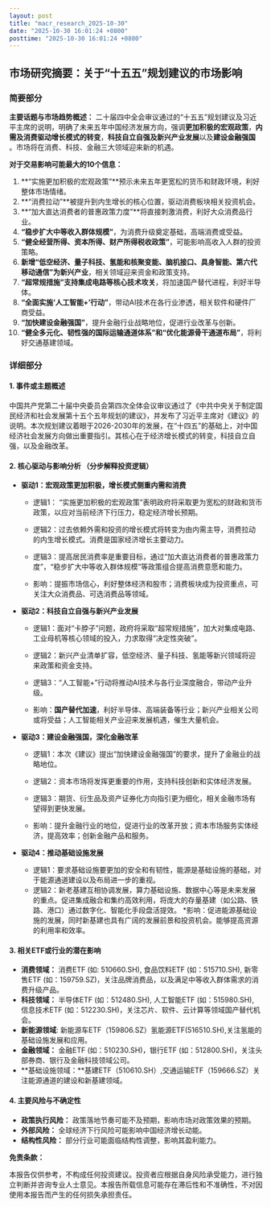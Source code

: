 ```yaml
---
layout: post
title: "macr_research_2025-10-30"
date: "2025-10-30 16:01:24 +0800"
posttime: "2025-10-30 16:01:24 +0800"
---
```


## 市场研究摘要：关于“十五五”规划建议的市场影响

### 简要部分

**主要话题与市场趋势概述：** 二十届四中全会审议通过的“十五五”规划建议及习近平主席的说明，明确了未来五年中国经济发展方向，强调**更加积极的宏观政策**，**内需及消费驱动增长模式的转变**，**科技自立自强及新兴产业发展**以及**建设金融强国** 。市场将在消费、科技、金融三大领域迎来新的机遇。

**对于交易影响可能最大的10个信息：**

1.  **“实施更加积极的宏观政策”**预示未来五年更宽松的货币和财政环境，利好整体市场情绪。
2.  **“消费拉动”**被提升到内生增长的核心位置，驱动消费板块相关投资机会。
3.  **“加大直达消费者的普惠政策力度”**将直接刺激消费，利好大众消费品行业。
4.  **“稳步扩大中等收入群体规模”**，为消费升级奠定基础，高端消费或受益。
5.  **“健全经营所得、资本所得、财产所得税收政策”**，可能影响高收入人群的投资策略。
6.  **新增“低空经济、量子科技、氢能和核聚变能、脑机接口、具身智能、第六代移动通信”为新兴产业**，相关领域迎来资金和政策支持。
7.  **“超常规措施”支持集成电路等核心技术攻关**，将加速国产替代进程，利好半导体。
8.  **“全面实施‘人工智能+’行动”**，带动AI技术在各行业渗透，相关软件和硬件厂商受益。
9.  **“加快建设金融强国”**，提升金融行业战略地位，促进行业改革与创新。
10. **“健全多元化、韧性强的国际运输通道体系”和“优化能源骨干通道布局”**，将利好交通基建领域。

### 详细部分

#### 1. 事件或主题概述

中国共产党第二十届中央委员会第四次全体会议审议通过了《中共中央关于制定国民经济和社会发展第十五个五年规划的建议》，并发布了习近平主席对《建议》的说明。本次规划建议着眼于2026-2030年的发展，在“十四五”的基础上，对中国经济社会发展方向做出重要指引。其核心在于经济增长模式的转变，科技自立自强，以及金融改革。

#### 2. 核心驱动与影响分析 （分步解释投资逻辑）

*   **驱动1：宏观政策更加积极，增长模式侧重内需和消费**

    *   逻辑1： “实施更加积极的宏观政策”表明政府将采取更为宽松的财政和货币政策，以应对当前经济下行压力，稳定经济增长预期。
    *   逻辑2：过去依赖外需和投资的增长模式将转变为由内需主导，消费拉动的内生增长模式。消费是国家经济增长主要动力。
    *   逻辑3：提高居民消费率是重要目标，通过“加大直达消费者的普惠政策力度”，“稳步扩大中等收入群体规模”等政策组合提高消费意愿和能力。

    *   影响：提振市场信心，利好整体经济和股市；消费板块成为投资重点，可关注大众消费品、可选消费品等领域。

*   **驱动2：科技自立自强与新兴产业发展**

    *   逻辑1：面对“卡脖子”问题，政府将采取“超常规措施”，加大对集成电路、工业母机等核心领域的投入，力求取得“决定性突破”。
    *   逻辑2：新兴产业清单扩容，低空经济、量子科技、氢能等新兴领域将迎来政策和资金支持。
    *   逻辑3：“人工智能+”行动将推动AI技术与各行业深度融合，带动产业升级。

    *   影响：**国产替代加速**，利好半导体、高端装备等行业；新兴产业相关公司或将受益；人工智能相关产业迎来发展机遇，催生大量机会。

*   **驱动3：建设金融强国，深化金融改革**

    *   逻辑1：本次《建议》提出“加快建设金融强国”的要求，提升了金融业的战略地位。
    *   逻辑2：资本市场将发挥更重要的作用，支持科技创新和实体经济发展。
    *   逻辑3：期货、衍生品及资产证券化方向指引更为细化，相关金融市场有望得到更快发展。

    *   影响：提升金融行业的地位，促进行业的改革开放；资本市场服务实体经济，提高效率；创新金融产品和服务。

*   **驱动4：推动基础设施发展**
    *   逻辑1：要求基础设施要更加的安全和有韧性，能源是基础设施的基础，对于能源通道建设以及布局进一步的重视。
    *   逻辑2：新老基建互相协调发展，算力基础设施、数据中心等是未来发展的重点。促进集成融合和集约高效利用，将庞大的存量基建（如公路、铁路、港口）通过数字化、智能化手段盘活提效。
    *影响：促进能源基础设施的发展，同时新基建也具有广阔的发展前景和投资机会。能够提高资源的利用率和效率。
#### 3. 相关ETF或行业的潜在影响

*   **消费领域：** 消费ETF (如: 510660.SH), 食品饮料ETF (如：515710.SH), 新零售ETF (如：159759.SZ)，关注品牌消费品，以及满足中等收入群体需求的消费升级产品。
*   **科技领域：** 半导体ETF (如：512480.SH), 人工智能ETF (如：515980.SH), 信息技术ETF (如：512230.SH)，关注芯片、软件、云计算等领域国产替代机会。
*    **新能源领域**: 新能源车ETF（159806.SZ）氢能源ETF(516510.SH),关注氢能的基础设施发展和应用。
*   **金融领域：** 金融ETF (如：510230.SH)，银行ETF (如：512800.SH)，关注头部券商、银行及金融科技领域公司。
*    **基础设施领域：**基建ETF（510610.SH）,交通运输ETF（159666.SZ）关注能源通道的建设和新基建领域。

#### 4. 主要风险与不确定性

*   **政策执行风险：** 政策落地节奏可能不及预期，影响市场对政策效果的预期。
*   **外部风险：** 全球经济下行风险可能影响中国经济增长动能。
*   **结构性风险：** 部分行业可能面临结构性调整，影响其盈利能力。

**免责条款：**

本报告仅供参考，不构成任何投资建议。投资者应根据自身风险承受能力，进行独立判断并咨询专业人士意见。本报告所载信息可能存在滞后性和不准确性，不对因使用本报告而产生的任何损失承担责任。